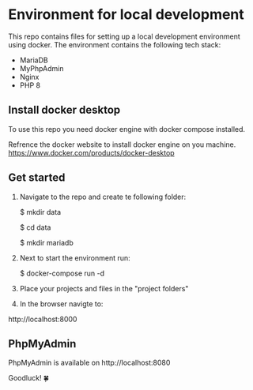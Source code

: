 # Environment for local development 
This repo contains files for setting up a local development environment using docker.
The environment contains the following tech stack:
- MariaDB
- MyPhpAdmin
- Nginx
- PHP 8

## Install docker desktop
To use this repo you need docker engine with docker compose installed.

Refrence the docker website to install docker engine on you machine.
https://www.docker.com/products/docker-desktop

## Get started

1. Navigate to the repo and create te following folder:

    $ mkdir data
    
    $ cd data
    
    $ mkdir mariadb

2. Next to start the environment run:

    $ docker-compose run -d


3. Place your projects and files in the "project folders"


4. In the browser navigte to:

http://localhost:8000

## PhpMyAdmin

PhpMyAdmin is available on http://localhost:8080


Goodluck! 🍀
